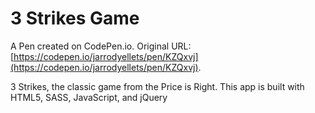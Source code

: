 # 3 Strikes Game

A Pen created on CodePen.io. Original URL: [https://codepen.io/jarrodyellets/pen/KZQxvj](https://codepen.io/jarrodyellets/pen/KZQxvj).

3 Strikes, the classic game from the Price is Right.  This app is built with HTML5, SASS, JavaScript, and jQuery

